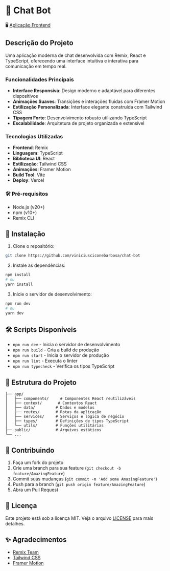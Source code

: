 # 💬 Chat Bot

🖥️ [Aplicação Frontend](https://chat-bot-chi-coral.vercel.app/)

## Descrição do Projeto

Uma aplicação moderna de chat desenvolvida com Remix, React e TypeScript, oferecendo uma interface intuitiva e interativa para comunicação em tempo real.

### Funcionalidades Principais

- **Interface Responsiva**: Design moderno e adaptável para diferentes dispositivos
- **Animações Suaves**: Transições e interações fluidas com Framer Motion
- **Estilização Personalizada**: Interface elegante construída com Tailwind CSS
- **Tipagem Forte**: Desenvolvimento robusto utilizando TypeScript
- **Escalabilidade**: Arquitetura de projeto organizada e extensível

### Tecnologias Utilizadas

- **Frontend**: Remix
- **Linguagem**: TypeScript
- **Biblioteca UI**: React
- **Estilização**: Tailwind CSS
- **Animações**: Framer Motion
- **Build Tool**: Vite
- **Deploy**: Vercel

### 🛠️ Pré-requisitos

- Node.js (v20+)
- npm (v10+)
- Remix CLI

## 🔧 Instalação

1. Clone o repositório:
```bash
git clone https://github.com/viniciusciconebarbosa/chat-bot
```

2. Instale as dependências:
```bash
npm install
# ou
yarn install
```

3. Inicie o servidor de desenvolvimento:
```bash
npm run dev
# ou
yarn dev
```

## 🛠️ Scripts Disponíveis

- `npm run dev` - Inicia o servidor de desenvolvimento
- `npm run build` - Cria a build de produção
- `npm run start` - Inicia o servidor de produção
- `npm run lint` - Executa o linter
- `npm run typecheck` - Verifica os tipos TypeScript

## 📁 Estrutura do Projeto

```
├── app/
│   ├── components/     # Componentes React reutilizáveis
│   ├── context/       # Contextos React
│   ├── data/         # Dados e modelos
│   ├── routes/       # Rotas da aplicação
│   ├── services/     # Serviços e lógica de negócio
│   ├── types/        # Definições de tipos TypeScript
│   └── utils/        # Funções utilitárias
├── public/           # Arquivos estáticos
└── ...
```

## 🤝 Contribuindo

1. Faça um fork do projeto
2. Crie uma branch para sua feature (`git checkout -b feature/AmazingFeature`)
3. Commit suas mudanças (`git commit -m 'Add some AmazingFeature'`)
4. Push para a branch (`git push origin feature/AmazingFeature`)
5. Abra um Pull Request

## 📝 Licença

Este projeto está sob a licença MIT. Veja o arquivo [LICENSE](LICENSE) para mais detalhes.

## ✨ Agradecimentos

- [Remix Team](https://remix.run/)
- [Tailwind CSS](https://tailwindcss.com/)
- [Framer Motion](https://www.framer.com/motion/)
